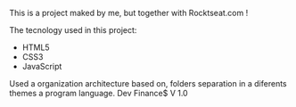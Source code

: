 This is a project maked by me, but together with Rocktseat.com !

The tecnology used in this project:

- HTML5
- CSS3
- JavaScript

Used a organization architecture based on, folders separation in a diferents themes a program language.
Dev Finance$ V 1.0